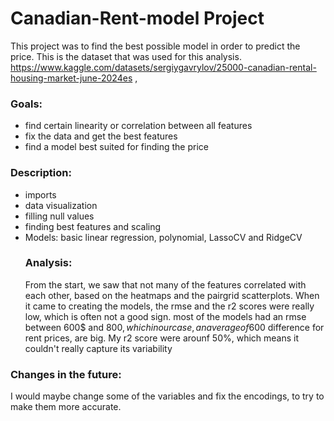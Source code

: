# Canadian-Rent-model Project
This project was to find the best possible model in order to predict the price. This is the dataset that was used for this analysis. <br>
https://www.kaggle.com/datasets/sergiygavrylov/25000-canadian-rental-housing-market-june-2024es ,
### Goals: 
* find certain linearity or correlation between all features
* fix the data and get the best features
* find a model best suited for finding the price
### Description:
* imports
* data visualization
* filling null values
* finding best features and scaling
* Models: basic linear regression, polynomial, LassoCV and RidgeCV
  ### Analysis:
  From the start, we saw that not many of the features correlated with each other, based on the heatmaps and the pairgrid scatterplots. When it came to creating the models, the rmse and the r2 scores were really low, which is often not a good sign. most of the models had an rmse between 600$ and 800$, which in our case, an average of 600$ difference for rent prices, are big. My r2 score were arounf 50%, which means it couldn't really capture its variability
### Changes in the future:
I would maybe change some of the variables and fix the encodings, to try to make them more accurate.

